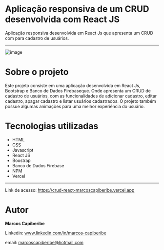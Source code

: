 # Aplicação responsiva de um CRUD desenvolvida com React JS

Aplicação responsiva desenvolvida em React Js que apresenta um CRUD com para cadastro de usuários.

----------
![image](https://user-images.githubusercontent.com/96851717/196558460-13c11dcc-ff9b-4d6f-8707-d7a584f1af89.png)

# Sobre o projeto

Este projeto consiste em uma aplicação desenvolvida em React Js, Bootstrap e Banco de Dados Firebaseque. Onde apresenta um CRUD de cadastro de usuários, com as funcionalidades de adicionar cadastro, editar cadastro, apagar cadastro e listar usuários cadastrados. O projeto também possue algumas animações para uma melhor experiência do usuário.



# Tecnologias utilizadas

* HTML
* CSS 
* Javascript
* React JS
* Boostrap
* Banco de Dados Firebase
* NPM
* Vercel

---------------
Link de acesso: https://crud-react-marcoscapiberibe.vercel.app

# Autor
<b>Marcos Capiberibe</b>

Linkedin: www.linkedin.com/in/marcos-capiberibe

email: marcoscapiberibe@hotmail.com


